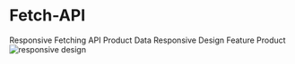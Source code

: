 # Fetch-API
Responsive Fetching API Product Data 
Responsive Design Feature Product
![responsive design](https://user-images.githubusercontent.com/97945337/216720516-119c5847-74e9-451f-8321-7674982efbd9.png)
